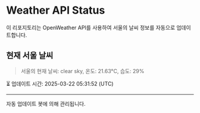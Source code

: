 
# Weather API Status

이 리포지토리는 OpenWeather API를 사용하여 서울의 날씨 정보를 자동으로 업데이트합니다.

## 현재 서울 날씨
> 서울의 현재 날씨: clear sky, 온도: 21.63°C, 습도: 29%

⏳ 업데이트 시간: 2025-03-22 05:31:52 (UTC)

---
자동 업데이트 봇에 의해 관리됩니다.
